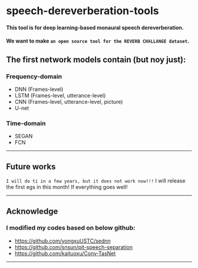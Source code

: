 # speech-dereverberation-tools  

#### This tool is for deep learning-based monaural speech dereverberation.   
#### We want to make `an open source tool for the REVERB CHALLANGE dataset`. 


## The first network models contain (but noy just):
### Frequency-domain
* DNN (Frames-level)
* LSTM (Frames-level, utterance-level)
* CNN (Frames-level, utterance-level, picture)
* U-net
### Time-domain
* SEGAN
* FCN

*****

## Future works
`I will do ti in a few years, but it does not work now!!!`
I will release the first egs in this month! If everything goes well!

*****

## Acknowledge
### I modified my codes based on below github:
* https://github.com/yongxuUSTC/sednn
* https://github.com/snsun/pit-speech-separation
* https://github.com/kaituoxu/Conv-TasNet

*****
